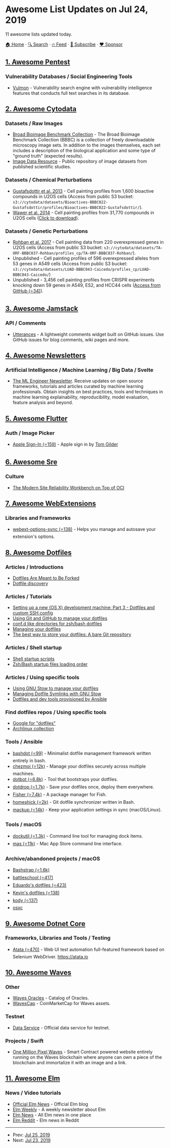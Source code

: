 # Awesome List Updates on Jul 24, 2019

11 awesome lists updated today.

[🏠 Home](/README.md) · [🔍 Search](https://www.trackawesomelist.com/search/) · [🔥 Feed](https://www.trackawesomelist.com/rss.xml) · [📮 Subscribe](https://trackawesomelist.us17.list-manage.com/subscribe?u=d2f0117aa829c83a63ec63c2f&id=36a103854c) · [❤️  Sponsor](https://github.com/sponsors/theowenyoung)



## [1. Awesome Pentest](/content/enaqx/awesome-pentest/README.md)

### Vulnerability Databases / Social Engineering Tools

*   [Vulmon](https://vulmon.com/) - Vulnerability search engine with vulnerability intelligence features that conducts full text searches in its database.

## [2. Awesome Cytodata](/content/cytodata/awesome-cytodata/README.md)

### Datasets / Raw Images

*   [Broad Bioimage Benchmark Collection](https://data.broadinstitute.org/bbbc/) - The Broad Bioimage Benchmark Collection (BBBC) is a collection of freely downloadable microscopy image sets. In addition to the images themselves, each set includes a description of the biological application and some type of "ground truth" (expected results).
*   [Image Data Resource](https://idr.openmicroscopy.org/) - Public repository of image datasets from published scientific studies.

### Datasets / Chemical Perturbations

*   [Gustafsdottir et al. 2013](https://doi.org/10.1371/journal.pone.0080999) - Cell painting profiles from 1,600 bioactive compounds in U2OS cells (Access from public S3 bucket: `s3://cytodata/datasets/Bioactives-BBBC022-Gustafsdottir/profiles/Bioactives-BBBC022-Gustafsdottir/`).
*   [Wawer et al. 2014](https://doi.org/10.1073/pnas.1410933111) - Cell painting profiles from 31,770 compounds in U2OS cells ([Click to download](http://www.broadinstitute.org/mlpcn/data/Broad.PNAS2014.ProfilingData.zip)).

### Datasets / Genetic Perturbations

*   [Rohban et al. 2017](https://doi.org/10.7554/eLife.24060.001) - Cell painting data from 220 overexpressed genes in U2OS cells (Access from public S3 bucket: `s3://cytodata/datasets/TA-ORF-BBBC037-Rohban/profiles_cp/TA-ORF-BBBC037-Rohban/`).
*   Unpublished - Cell painting profiles of 596 overexpressed alleles from 53 genes in A549 cells (Access from public S3 bucket: `s3://cytodata/datasets/LUAD-BBBC043-Caicedo/profiles_cp/LUAD-BBBC043-Caicedo/`)
*   Unpublished - 3,456 cell painting profiles from CRISPR experiments knocking down 59 genes in A549, ES2, and HCC44 cells ([Access from GitHub (⭐34)](https://github.com/broadinstitute/cell-health/tree/master/0.generate-profiles/data/profiles)).

## [3. Awesome Jamstack](/content/automata/awesome-jamstack/README.md)

### API / Comments

*   [Utterances](https://utteranc.es/) - A lightweight comments widget built on GitHub issues. Use GitHub issues for blog comments, wiki pages and more.

## [4. Awesome Newsletters](/content/zudochkin/awesome-newsletters/README.md)

### Artificial Intelligence / Machine Learning / Big Data / Svelte

*   [The ML Engineer Newsletter](https://ethical.institute/mle.html). Receive updates on open source frameworks, tutorials and articles curated by machine learning professionals. Obtain insights on best practices, tools and techniques in machine learning explainability, reproducibility, model evaluation, feature analysis and beyond.

## [5. Awesome Flutter](/content/Solido/awesome-flutter/README.md)

### Auth / Image Picker

*   [Apple Sign-In (⭐159)](https://github.com/tomgilder/flutter_apple_sign_in) <!--stargazers:tomgilder/flutter_apple_sign_in--> - Apple sign in by [Tom Gilder](https://github.com/tomgilder)

## [6. Awesome Sre](/content/dastergon/awesome-sre/README.md)

### Culture

*   [The Modern Site Reliability Workbench on Top of OCI](https://www.youtube.com/watch?v=bC5dIPzNH24)

## [7. Awesome WebExtensions](/content/fregante/Awesome-WebExtensions/README.md)

### Libraries and Frameworks

*   [webext-options-sync (⭐138)](https://github.com/fregante/webext-options-sync) - Helps you manage and autosave your extension's options.

## [8. Awesome Dotfiles](/content/webpro/awesome-dotfiles/README.md)

### Articles / Introductions

*   [Dotfiles Are Meant to Be Forked](https://zachholman.com/2010/08/dotfiles-are-meant-to-be-forked/)
*   [Dotfile discovery](https://wynnnetherland.com/journal/dotfiles-discovery/)

### Articles / Tutorials

*   [Setting up a new (OS X) development machine: Part 3 - Dotfiles and custom SSH config](https://mattstauffer.com/blog/setting-up-a-new-os-x-development-machine-part-3-dotfiles-rc-files-and-ssh-config/)
*   [Using Git and GitHub to manage your dotfiles](http://blog.smalleycreative.com/tutorials/using-git-and-github-to-manage-your-dotfiles/)
*   [conf.d like directories for zsh/bash dotfiles](https://chr4.org/blog/2014/09/10/conf-dot-d-like-directories-for-zsh-slash-bash-dotfiles/)
*   [Managing your dotfiles](https://www.anishathalye.com/2014/08/03/managing-your-dotfiles/)
*   [The best way to store your dotfiles: A bare Git repository](https://www.atlassian.com/git/tutorials/dotfiles)

### Articles / Shell startup

*   [Shell startup scripts](https://blog.flowblok.id.au/2013-02/shell-startup-scripts.html)
*   [Zsh/Bash startup files loading order](https://shreevatsa.wordpress.com/2008/03/30/zshbash-startup-files-loading-order-bashrc-zshrc-etc/)

### Articles / Using specific tools

*   [Using GNU Stow to manage your dotfiles](http://brandon.invergo.net/news/2012-05-26-using-gnu-stow-to-manage-your-dotfiles.html)
*   [Managing Dotfile Symlinks with GNU Stow](https://spin.atomicobject.com/2014/12/26/manage-dotfiles-gnu-stow/)
*   [Dotfiles and dev tools provisioned by Ansible](http://palcu.blogspot.com/2014/06/dotfiles-and-dev-tools-provisioned-by.html)

### Find dotfiles repos / Using specific tools

*   [Google for "dotfiles"](https://www.google.nl/search?q=dotfiles)
*   [Archlinux collection](https://wiki.archlinux.org/index.php/Dotfiles)

### Tools / Ansible

*   [bashdot (⭐99)](https://github.com/bashdot/bashdot) - Minimalist dotfile management framework written entirely in bash.
*   [chezmoi (⭐12k)](https://github.com/twpayne/chezmoi) - Manage your dotfiles securely across multiple machines.
*   [dotbot (⭐6.8k)](https://github.com/anishathalye/dotbot) - Tool that bootstraps your dotfiles.
*   [dotdrop (⭐1.7k)](https://github.com/deadc0de6/dotdrop) - Save your dotfiles once, deploy them everywhere.
*   [Fisher (⭐7.4k)](https://github.com/jorgebucaran/fisher) - A package manager for Fish.
*   [homeshick (⭐2k)](https://github.com/andsens/homeshick) - Git dotfile synchronizer written in Bash.
*   [mackup (⭐14k)](https://github.com/lra/mackup) - Keep your application settings in sync (macOS/Linux).

### Tools / macOS

*   [dockutil (⭐1.3k)](https://github.com/kcrawford/dockutil) - Command line tool for managing dock items.
*   [mas (⭐11k)](https://github.com/mas-cli/mas) - Mac App Store command line interface.

### Archive/abandoned projects / macOS

*   [Bashstrap (⭐1.6k)](https://github.com/barryclark/bashstrap)
*   [battleschool (⭐417)](https://github.com/spencergibb/battleschool)
*   [Eduardo's dotfiles (⭐423)](https://github.com/eduardolundgren/dotfiles)
*   [Kevin's dotfiles (⭐138)](https://github.com/kdeldycke/dotfiles)
*   [kody (⭐137)](https://github.com/jh3y/kody)
*   [osxc](http://osxc.github.io)

## [9. Awesome Dotnet Core](/content/thangchung/awesome-dotnet-core/README.md)

### Frameworks, Libraries and Tools / Testing

*   [Atata (⭐470)](https://github.com/atata-framework/atata) - Web UI test automation full-featured framework based on Selenium WebDriver. <https://atata.io>

## [10. Awesome Waves](/content/msmolyakov/awesome-waves/README.md)

### Other

*   [Waves Oracles](https://oracles.wavesexplorer.com/) - Catalog of Oracles.
*   [WavesCap](https://wavescap.com/) - CoinMarketCap for Waves assets.

### Testnet

*   [Data Service](https://api-test.wavesplatform.com/v0/docs/) - Official data service for testnet.

### Projects / Swift

*   [One Million Pixel Waves](https://www.onemillionpixelwaves.com/) - Smart Contract powered website entirely running on the Waves blockchain where anyone can own a piece of the blockchain and immortalize it with an image and a link.

## [11. Awesome Elm](/content/sporto/awesome-elm/README.md)

### News / Video tutorials

*   [Official Elm News](https://elm-lang.org/news) - Official Elm blog
*   [Elm Weekly](http://www.elmweekly.nl/) - A weekly newsletter about Elm
*   [Elm News](https://elm-news.com/) - All Elm news in one place
*   [Elm Reddit](https://www.reddit.com/r/elm/) - Elm news in Reddit

---

- Prev: [Jul 25, 2019](/content/2019/07/25/README.md)
- Next: [Jul 23, 2019](/content/2019/07/23/README.md)